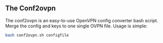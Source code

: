 

## The Conf2ovpn

The conf2ovpn is an easy-to-use OpenVPN config converter bash script. Merge the config and keys to one single OVPN file.
Usage is simple:

```bash
bash conf2ovpn.sh configfile

```

